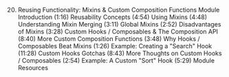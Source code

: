 20. Reusing Functionality: Mixins & Custom Composition Functions
    Module Introduction (1:16)
    Reusability Concepts (4:54)
    Using Mixins (4:48)
    Understanding Mixin Merging (3:11)
    Global Mixins (2:52)
    Disadvantages of Mixins (3:28)
    Custom Hooks / Composables & The Composition API (8:40)
    More Custom Composition Functions (3:48)
    Why Hooks / Composables Beat Mixins (1:26)
    Example: Creating a "Search" Hook (11:28)
    Custom Hooks Gotchas (8:43)
    More Thoughts on Custom Hooks / Composables (2:54)
    Example: A Custom "Sort" Hook (5:29)
    Module Resources
